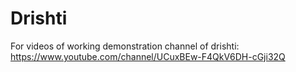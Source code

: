 # Drishti

For videos of working demonstration channel of drishti:
https://www.youtube.com/channel/UCuxBEw-F4QkV6DH-cGji32Q
